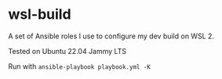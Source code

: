 # wsl-build

A set of Ansible roles I use to configure my dev build on WSL 2.

Tested on Ubuntu 22.04 Jammy LTS

Run with `ansible-playbook playbook.yml -K`
